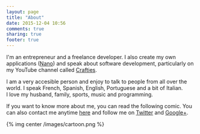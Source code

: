 ```yaml
---
layout: page
title: "About"
date: 2015-12-04 10:56
comments: true
sharing: true
footer: true
---
```


I'm an entrepreneur and a freelance developer. I also create my own applications ([Nano](http://nphumbert.github.io/nano)) and speak about software development, particularly on my YouTube channel called [Crafties](http://nphumbert.github.io/crafties/).

I am a very accesible person and enjoy to talk to people from all over the world. I speak French, Spanish, English, Portuguese and a bit of Italian.  
I love my husband, family, sports, music and programming.

If you want to know more about me, you can read the following comic. You can also contact me anytime [here](mailto:contact@litesln.com) and follow me on [Twitter](https://twitter.com/nphumbert) and [Google+](https://plus.google.com/u/0/110353212984123491279).

{% img center /images/cartoon.png %}
